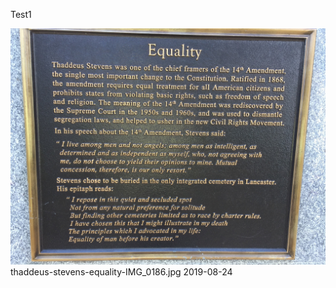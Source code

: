 Test1

[![](./media/2019-08-23/Timeline-Photos-thaddeus-stevens-equality-IMG_0186-jpg.jpg)](test.md)
thaddeus-stevens-equality-IMG_0186.jpg
2019-08-24
